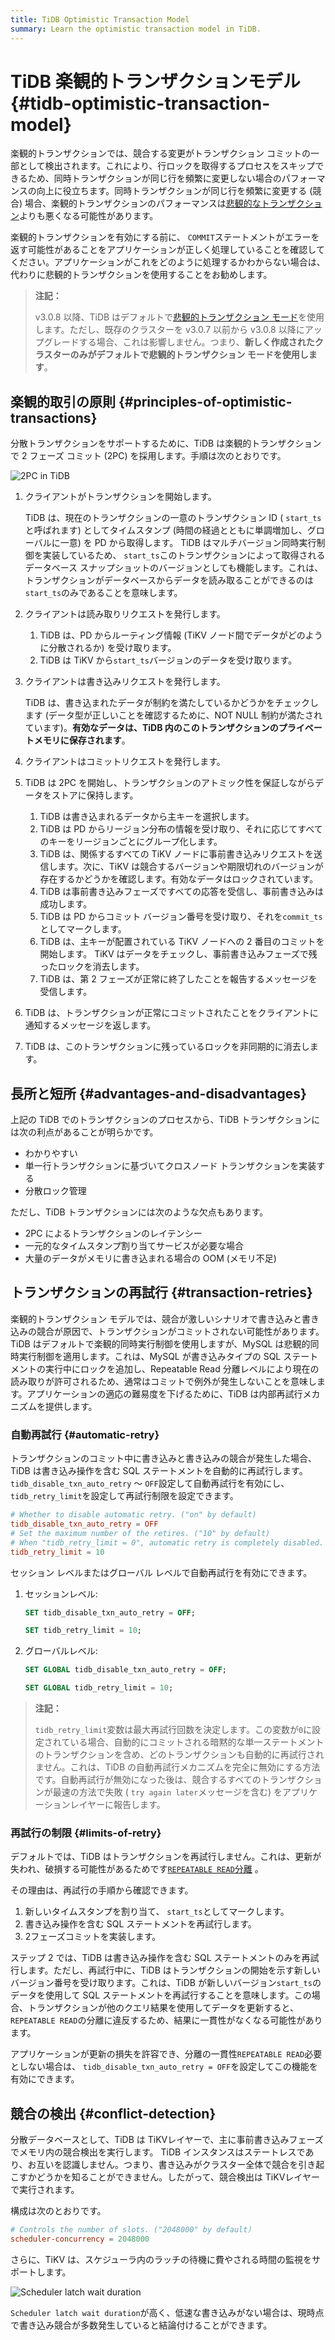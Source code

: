 ```yaml
---
title: TiDB Optimistic Transaction Model
summary: Learn the optimistic transaction model in TiDB.
---
```


# TiDB 楽観的トランザクションモデル {#tidb-optimistic-transaction-model}

楽観的トランザクションでは、競合する変更がトランザクション コミットの一部として検出されます。これにより、行ロックを取得するプロセスをスキップできるため、同時トランザクションが同じ行を頻繁に変更しない場合のパフォーマンスの向上に役立ちます。同時トランザクションが同じ行を頻繁に変更する (競合) 場合、楽観的トランザクションのパフォーマンスは[悲観的なトランザクション](/pessimistic-transaction.md)よりも悪くなる可能性があります。

楽観的トランザクションを有効にする前に、 `COMMIT`ステートメントがエラーを返す可能性があることをアプリケーションが正しく処理していることを確認してください。アプリケーションがこれをどのように処理するかわからない場合は、代わりに悲観的トランザクションを使用することをお勧めします。

> **注記：**
>
> v3.0.8 以降、TiDB はデフォルトで[悲観的トランザクション モード](/pessimistic-transaction.md)を使用します。ただし、既存のクラスターを v3.0.7 以前から v3.0.8 以降にアップグレードする場合、これは影響しません。つまり、**新しく作成されたクラスターのみがデフォルトで悲観的トランザクション モードを使用します**。

## 楽観的取引の原則 {#principles-of-optimistic-transactions}

分散トランザクションをサポートするために、TiDB は楽観的トランザクションで 2 フェーズ コミット (2PC) を採用します。手順は次のとおりです。

![2PC in TiDB](/media/2pc-in-tidb.png)

1.  クライアントがトランザクションを開始します。

    TiDB は、現在のトランザクションの一意のトランザクション ID ( `start_ts`と呼ばれます) としてタイムスタンプ (時間の経過とともに単調増加し、グローバルに一意) を PD から取得します。 TiDB はマルチバージョン同時実行制御を実装しているため、 `start_ts`このトランザクションによって取得されるデータベース スナップショットのバージョンとしても機能します。これは、トランザクションがデータベースからデータを読み取ることができるのは`start_ts`のみであることを意味します。

2.  クライアントは読み取りリクエストを発行します。

    1.  TiDB は、PD からルーティング情報 (TiKV ノード間でデータがどのように分散されるか) を受け取ります。
    2.  TiDB は TiKV から`start_ts`バージョンのデータを受け取ります。

3.  クライアントは書き込みリクエストを発行します。

    TiDB は、書き込まれたデータが制約を満たしているかどうかをチェックします (データ型が正しいことを確認するために、NOT NULL 制約が満たされています)。**有効なデータは、TiDB 内のこのトランザクションのプライベートメモリに保存されます**。

4.  クライアントはコミットリクエストを発行します。

5.  TiDB は 2PC を開始し、トランザクションのアトミック性を保証しながらデータをストアに保持します。

    1.  TiDB は書き込まれるデータから主キーを選択します。
    2.  TiDB は PD からリージョン分布の情報を受け取り、それに応じてすべてのキーをリージョンごとにグループ化します。
    3.  TiDB は、関係するすべての TiKV ノードに事前書き込みリクエストを送信します。次に、TiKV は競合するバージョンや期限切れのバージョンが存在するかどうかを確認します。有効なデータはロックされています。
    4.  TiDB は事前書き込みフェーズですべての応答を受信し、事前書き込みは成功します。
    5.  TiDB は PD からコミット バージョン番号を受け取り、それを`commit_ts`としてマークします。
    6.  TiDB は、主キーが配置されている TiKV ノードへの 2 番目のコミットを開始します。 TiKV はデータをチェックし、事前書き込みフェーズで残ったロックを消去します。
    7.  TiDB は、第 2 フェーズが正常に終了したことを報告するメッセージを受信します。

6.  TiDB は、トランザクションが正常にコミットされたことをクライアントに通知するメッセージを返します。

7.  TiDB は、このトランザクションに残っているロックを非同期的に消去します。

## 長所と短所 {#advantages-and-disadvantages}

上記の TiDB でのトランザクションのプロセスから、TiDB トランザクションには次の利点があることが明らかです。

-   わかりやすい
-   単一行トランザクションに基づいてクロスノード トランザクションを実装する
-   分散ロック管理

ただし、TiDB トランザクションには次のような欠点もあります。

-   2PC によるトランザクションのレイテンシー
-   一元的なタイムスタンプ割り当てサービスが必要な場合
-   大量のデータがメモリに書き込まれる場合の OOM (メモリ不足)

## トランザクションの再試行 {#transaction-retries}

楽観的トランザクション モデルでは、競合が激しいシナリオで書き込みと書き込みの競合が原因で、トランザクションがコミットされない可能性があります。 TiDB はデフォルトで楽観的同時実行制御を使用しますが、MySQL は悲観的同時実行制御を適用します。これは、MySQL が書き込みタイプの SQL ステートメントの実行中にロックを追加し、Repeatable Read 分離レベルにより現在の読み取りが許可されるため、通常はコミットで例外が発生しないことを意味します。アプリケーションの適応の難易度を下げるために、TiDB は内部再試行メカニズムを提供します。

### 自動再試行 {#automatic-retry}

トランザクションのコミット中に書き込みと書き込みの競合が発生した場合、TiDB は書き込み操作を含む SQL ステートメントを自動的に再試行します。 `tidb_disable_txn_auto_retry` ～ `OFF`設定して自動再試行を有効にし、 `tidb_retry_limit`を設定して再試行制限を設定できます。

```toml
# Whether to disable automatic retry. ("on" by default)
tidb_disable_txn_auto_retry = OFF
# Set the maximum number of the retires. ("10" by default)
# When "tidb_retry_limit = 0", automatic retry is completely disabled.
tidb_retry_limit = 10
```

セッション レベルまたはグローバル レベルで自動再試行を有効にできます。

1.  セッションレベル:

    ```sql
    SET tidb_disable_txn_auto_retry = OFF;
    ```

    ```sql
    SET tidb_retry_limit = 10;
    ```

2.  グローバルレベル:

    ```sql
    SET GLOBAL tidb_disable_txn_auto_retry = OFF;
    ```

    ```sql
    SET GLOBAL tidb_retry_limit = 10;
    ```

> **注記：**
>
> `tidb_retry_limit`変数は最大再試行回数を決定します。この変数が`0`に設定されている場合、自動的にコミットされる暗黙的な単一ステートメントのトランザクションを含め、どのトランザクションも自動的に再試行されません。これは、TiDB の自動再試行メカニズムを完全に無効にする方法です。自動再試行が無効になった後は、競合するすべてのトランザクションが最速の方法で失敗 ( `try again later`メッセージを含む) をアプリケーションレイヤーに報告します。

### 再試行の制限 {#limits-of-retry}

デフォルトでは、TiDB はトランザクションを再試行しません。これは、更新が失われ、破損する可能性があるためです[`REPEATABLE READ`分離](/transaction-isolation-levels.md) 。

その理由は、再試行の手順から確認できます。

1.  新しいタイムスタンプを割り当て、 `start_ts`としてマークします。
2.  書き込み操作を含む SQL ステートメントを再試行します。
3.  2フェーズコミットを実装します。

ステップ 2 では、TiDB は書き込み操作を含む SQL ステートメントのみを再試行します。ただし、再試行中に、TiDB はトランザクションの開始を示す新しいバージョン番号を受け取ります。これは、TiDB が新しいバージョン`start_ts`のデータを使用して SQL ステートメントを再試行することを意味します。この場合、トランザクションが他のクエリ結果を使用してデータを更新すると、 `REPEATABLE READ`の分離に違反するため、結果に一貫性がなくなる可能性があります。

アプリケーションが更新の損失を許容でき、分離の一貫性`REPEATABLE READ`必要としない場合は、 `tidb_disable_txn_auto_retry = OFF`を設定してこの機能を有効にできます。

## 競合の検出 {#conflict-detection}

分散データベースとして、TiDB は TiKVレイヤーで、主に事前書き込みフェーズでメモリ内の競合検出を実行します。 TiDB インスタンスはステートレスであり、お互いを認識しません。つまり、書き込みがクラスター全体で競合を引き起こすかどうかを知ることができません。したがって、競合検出は TiKVレイヤーで実行されます。

構成は次のとおりです。

```toml
# Controls the number of slots. ("2048000" by default）
scheduler-concurrency = 2048000
```

さらに、TiKV は、スケジューラ内のラッチの待機に費やされる時間の監視をサポートします。

![Scheduler latch wait duration](/media/optimistic-transaction-metric.png)

`Scheduler latch wait duration`が高く、低速な書き込みがない場合は、現時点で書き込み競合が多数発生していると結論付けることができます。
